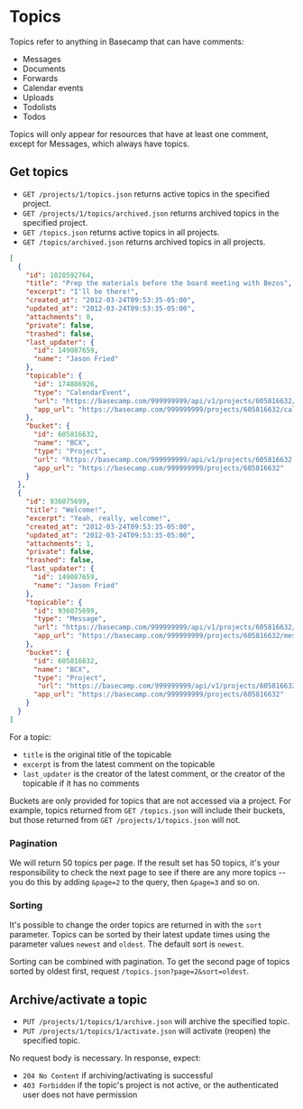 Topics
========

Topics refer to anything in Basecamp that can have comments:

* Messages
* Documents
* Forwards
* Calendar events
* Uploads
* Todolists
* Todos

Topics will only appear for resources that have at least one comment, except for Messages, which always have topics.


Get topics
----------

* `GET /projects/1/topics.json` returns active topics in the specified project.
* `GET /projects/1/topics/archived.json` returns archived topics in the specified project.
* `GET /topics.json` returns active topics in all projects.
* `GET /topics/archived.json` returns archived topics in all projects.

```json
[
  {
    "id": 1028592764,
    "title": "Prep the materials before the board meeting with Bezos",
    "excerpt": "I'll be there!",
    "created_at": "2012-03-24T09:53:35-05:00",
    "updated_at": "2012-03-24T09:53:35-05:00",
    "attachments": 0,
    "private": false,
    "trashed": false,
    "last_updater": {
      "id": 149087659,
      "name": "Jason Fried"
    },
    "topicable": {
      "id": 174886926,
      "type": "CalendarEvent",
      "url": "https://basecamp.com/999999999/api/v1/projects/605816632/calendar_events/174886926.json",
      "app_url": "https://basecamp.com/999999999/projects/605816632/calendar_events/174886926"
    },
    "bucket": {
      "id": 605816632,
      "name": "BCX",
      "type": "Project",
      "url": "https://basecamp.com/999999999/api/v1/projects/605816632.json",
      "app_url": "https://basecamp.com/999999999/projects/605816632"
    }
  },
  {
    "id": 936075699,
    "title": "Welcome!",
    "excerpt": "Yeah, really, welcome!",
    "created_at": "2012-03-24T09:53:35-05:00",
    "updated_at": "2012-03-24T09:53:35-05:00",
    "attachments": 1,
    "private": false,
    "trashed": false,
    "last_updater": {
      "id": 149087659,
      "name": "Jason Fried"
    },
    "topicable": {
      "id": 936075699,
      "type": "Message",
      "url": "https://basecamp.com/999999999/api/v1/projects/605816632/messages/936075699.json",
      "app_url": "https://basecamp.com/999999999/projects/605816632/messages/936075699"
    },
    "bucket": {
      "id": 605816632,
      "name": "BCX",
      "type": "Project",
       "url": "https://basecamp.com/999999999/api/v1/projects/605816632.json",
      "app_url": "https://basecamp.com/999999999/projects/605816632"
    }
  }
]
```

For a topic:

* `title` is the original title of the topicable
* `excerpt` is from the latest comment on the topicable
* `last_updater` is the creator of the latest comment, or the creator of the
  topicable if it has no comments

Buckets are only provided for topics that are not accessed via a project. For
example, topics returned from `GET /topics.json` will include their buckets,
but those returned from `GET /projects/1/topics.json` will not.

### Pagination

We will return 50 topics per page. If the result set has 50 topics, it's your
responsibility to check the next page to see if there are any more topics --
you do this by adding `&page=2` to the query, then `&page=3` and so on.

### Sorting

It's possible to change the order topics are returned in with the `sort`
parameter. Topics can be sorted by their latest update times using the
parameter values `newest` and `oldest`. The default sort is `newest`.

Sorting can be combined with pagination. To get the second page of topics
sorted by oldest first, request `/topics.json?page=2&sort=oldest`.


Archive/activate a topic
------------------------

* `PUT /projects/1/topics/1/archive.json` will archive the specified topic.
* `PUT /projects/1/topics/1/activate.json` will activate (reopen) the specified topic.

No request body is necessary. In response, expect:

* `204 No Content` if archiving/activating is successful
* `403 Forbidden` if the topic's project is not active, or the authenticated user does not have permission
